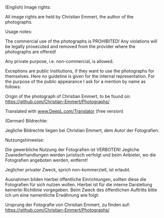(English)
Image rights:

All image rights are held by Christian Emmert, the author of the photographs.

Usage notes:

The commercial use of the photographs is PROHIBITED!
Any violations will be legally prosecuted and removed from the provider where the photographs are offered!

Any private purpose, i.e. non-commercial, is allowed.

Exceptions are public institutions, if they want to use the photographs for themselves.
Here no guideline is given for the internal representation.
For the purpose of the public appearance I ask for a mention by name as follows:

Origin of the photograph of Christian Emmert,
to be found on: https://github.com/Christian-Emmert/Photographs/

Translated with www.DeepL.com/Translator (free version)


(German)
Bildrechte:

Jegliche Bildrechte liegen bei Christian Emmert, dem Autor der Fotografien.

Nutzungshinweise:

Die gewerbliche Nutzung der Fotografien ist VERBOTEN!
Jegliche Zuwiederhandlungen werden juristisch verfolgt und beim Anbieter, wo die Fotografien angeboten werden, entfernt!

Jeglicher privater Zweck, sprich non-kommerziell, ist erlaubt.

Ausnahmen bilden hierbei öffentliche Einrichtungen, sollten diese die Fotografien für sich nutzen wollen.
Hierbei ist für die interne Darstellung keinerlei Richtlinie vorgegeben.
Beim Zweck des öffentlichen Auftritts bitte ich um eine namentliche Erwähnung wie folgt:

Ursprung der Fotografie von Christian Emmert,
zu finden auf: https://github.com/Christian-Emmert/Photographs/
